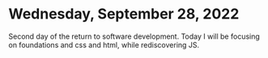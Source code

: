 # Wednesday, September 28, 2022
Second day of the return to software development.
Today I will be focusing on foundations and css and html, while rediscovering JS.
